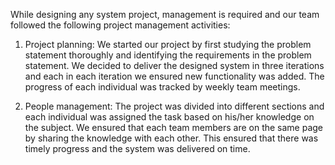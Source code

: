 While designing any system project, management is required and our team followed the following project management activities:

1. Project planning: We started our project by first studying the problem statement thoroughly and identifying the requirements in the problem statement. We decided to deliver the designed system in three iterations and each in each iteration we ensured new functionality was added. The progress of each individual was tracked by weekly team meetings.

2. People management: The project was divided into different sections and each individual was assigned the task based on his/her knowledge on the subject. We ensured that each team members are on the same page by sharing the knowledge with each other. This ensured that there was timely progress and the system was delivered on time.
